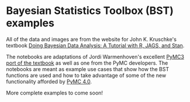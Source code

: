 # Bayesian Statistics Toolbox (BST) examples

All of the data and images are from the website for John K. Kruschke's textbook [Doing Bayesian Data Analysis: A Tutorial with R, JAGS, and Stan](https://sites.google.com/site/doingbayesiandataanalysis/).  

The notebooks are adaptations of Jordi Warmenhoven's excellent [PyMC3 port of the textbook](https://github.com/JWarmenhoven/DBDA-python) as well as one from the PyMC developers. The notebooks are meant as example use cases that show how the BST functions are used and how to take advantage of some of the new functionality afforded by [PyMC 4.0](https://www.pymc.io/welcome.html).   

More complete examples to come soon! 